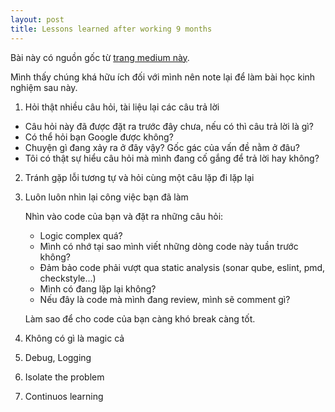 ```yaml
---
layout: post
title: Lessons learned after working 9 months
---
```


Bài này có nguồn gốc từ [trang medium này](https://medium.freecodecamp.org/9-months-into-a-software-engineering-role-this-is-what-i-learned-823230e4be9a).

Mình thấy chúng khá hữu ích đối với mình nên note lại để làm bài học kinh nghiệm sau này.

1. Hỏi thật nhiều câu hỏi, tài liệu lại các câu trả lời
- Câu hỏi này đã được đặt ra trước đây chưa, nếu có thì câu trả lời là gì?
- Có thể hỏi bạn Google được không?
- Chuyện gì đang xảy ra ở đây vậy? Gốc gác của vấn đề nằm ở đâu?
- Tôi có thật sự hiểu câu hỏi mà mình đang cố gắng để trả lời hay không? 


2. Tránh gặp lỗi tương tự và hỏi cùng một câu lặp đi lặp lại

3. Luôn luôn nhìn lại công việc bạn đã làm

    Nhìn vào code của bạn và đặt ra những câu hỏi:
    - Logic complex quá?
    - Mình có nhớ tại sao mình viết những dòng code này tuần trước không?
    - Đảm bảo code phải vượt qua static analysis (sonar qube, eslint, pmd, checkstyle...)
    - Mình có đang lặp lại không?
    - Nếu đây là code mà mình đang review, mình sẽ comment gì? 

    Làm sao để cho code của bạn càng khó break càng tốt.

4. Không có gì là magic cả

5. Debug, Logging

6. Isolate the problem

7. Continuos learning